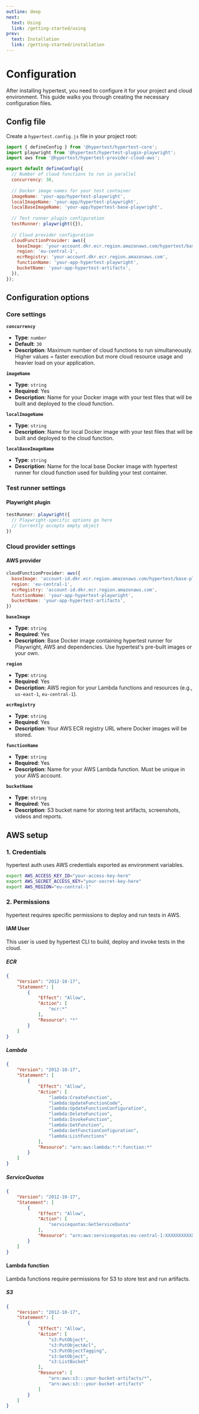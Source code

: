 ```yaml
---
outline: deep
next:
  text: Using
  link: /getting-started/using
prev:
  text: Installation
  link: /getting-started/installation
---
```


# Configuration

After installing hypertest, you need to configure it for your project and cloud environment. This guide walks you through creating the necessary configuration files.

## Config file

Create a `hypertest.config.js` file in your project root:

```javascript
import { defineConfig } from '@hypertest/hypertest-core';
import playwright from '@hypertest/hypertest-plugin-playwright';
import aws from '@hypertest/hypertest-provider-cloud-aws';

export default defineConfig({
  // Number of cloud functions to run in parallel
  concurrency: 30,
  
  // Docker image names for your test container
  imageName: 'your-app/hypertest-playwright',
  localImageName: 'your-app/hypertest-playwright',
  localBaseImageName: 'your-app/hypertest-base-playwright',
  
  // Test runner plugin configuration
  testRunner: playwright({}),
  
  // Cloud provider configuration
  cloudFunctionProvider: aws({
    baseImage: 'your-account.dkr.ecr.region.amazonaws.com/hypertest/base-playwright:latest',
    region: 'eu-central-1',
    ecrRegistry: 'your-account.dkr.ecr.region.amazonaws.com',
    functionName: 'your-app-hypertest-playwright',
    bucketName: 'your-app-hypertest-artifacts',
  }),
});
```

## Configuration options

### Core settings

**`concurrency`**
- **Type**: `number`
- **Default**: `30`
- **Description**: Maximum number of cloud functions to run simultaneously. Higher values = faster execution but more cloud resource usage and heavier load on your application.

**`imageName`**
- **Type**: `string`
- **Required**: Yes
- **Description**: Name for your Docker image with your test files that will be built and deployed to the cloud function.

**`localImageName`**
- **Type**: `string`
- **Description**: Name for local Docker image with your test files that will be built and deployed to the cloud function.

**`localBaseImageName`**
- **Type**: `string`
- **Description**: Name for the local base Docker image with hypertest runner for cloud function used for building your test container.

### Test runner settings

#### Playwright plugin

```javascript
testRunner: playwright({
  // Playwright-specific options go here
  // Currently accepts empty object
})
```

### Cloud provider settings

#### AWS provider

```javascript
cloudFunctionProvider: aws({
  baseImage: 'account-id.dkr.ecr.region.amazonaws.com/hypertest/base-playwright:latest',
  region: 'eu-central-1',
  ecrRegistry: 'account-id.dkr.ecr.region.amazonaws.com',
  functionName: 'your-app-hypertest-playwright',
  bucketName: 'your-app-hypertest-artifacts',
})
```

**`baseImage`**
- **Type**: `string`
- **Required**: Yes
- **Description**: Base Docker image containing hypertest runner for Playwright, AWS and dependencies. Use hypertest's pre-built images or your own.

**`region`**
- **Type**: `string`
- **Required**: Yes
- **Description**: AWS region for your Lambda functions and resources (e.g., `us-east-1`, `eu-central-1`).

**`ecrRegistry`**
- **Type**: `string`
- **Required**: Yes
- **Description**: Your AWS ECR registry URL where Docker images will be stored.

**`functionName`**
- **Type**: `string`
- **Required**: Yes
- **Description**: Name for your AWS Lambda function. Must be unique in your AWS account.

**`bucketName`**
- **Type**: `string`
- **Required**: Yes
- **Description**: S3 bucket name for storing test artifacts, screenshots, videos and reports.

## AWS setup

### 1. Credentials

hypertest auth uses AWS credentials exported as environment variables.

```bash
export AWS_ACCESS_KEY_ID="your-access-key-here"
export AWS_SECRET_ACCESS_KEY="your-secret-key-here"
export AWS_REGION="eu-central-1"
```

### 2. Permissions

hypertest requires specific permissions to deploy and run tests in AWS.

#### IAM User

This user is used by hypertest CLI to build, deploy and invoke tests in the cloud.

##### ECR

```json
{
    "Version": "2012-10-17",
    "Statement": [
        {
            "Effect": "Allow",
            "Action": [
                "ecr:*"
            ],
            "Resource": "*"
        }
    ]
}
```

##### Lambda

```json
{
    "Version": "2012-10-17",
    "Statement": [
        {
            "Effect": "Allow",
            "Action": [
                "lambda:CreateFunction",
                "lambda:UpdateFunctionCode",
                "lambda:UpdateFunctionConfiguration",
                "lambda:DeleteFunction",
                "lambda:InvokeFunction",
                "lambda:GetFunction",
                "lambda:GetFunctionConfiguration",
                "lambda:ListFunctions"
            ],
            "Resource": "arn:aws:lambda:*:*:function:*"
        }
    ]
}
```

##### ServiceQuotas

```json
{
    "Version": "2012-10-17",
    "Statement": [
        {
            "Effect": "Allow",
            "Action": [
                "servicequotas:GetServiceQuota"
            ],
            "Resource": "arn:aws:servicequotas:eu-central-1:XXXXXXXXXXX:lambda/*"
        }
    ]
}
```

#### Lambda function

Lambda functions require permissions for S3 to store test and run artifacts.

##### S3

```json
{
    "Version": "2012-10-17",
    "Statement": [
        {
            "Effect": "Allow",
            "Action": [
                "s3:PutObject",
                "s3:PutObjectAcl",
                "s3:PutObjectTagging",
                "s3:GetObject",
                "s3:ListBucket"
            ],
            "Resource": [
                "arn:aws:s3:::your-bucket-artifacts/*",
                "arn:aws:s3:::your-bucket-artifacts"
            ]
        }
    ]
}
```
